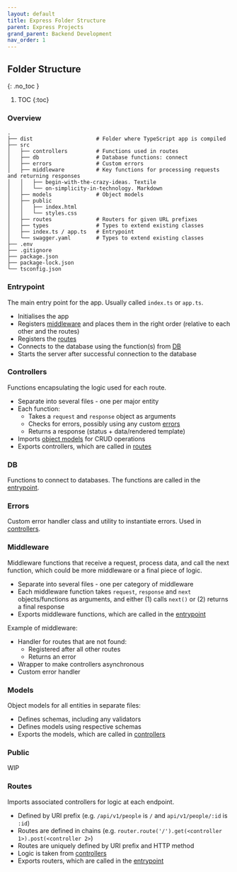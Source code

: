 ```yaml
---
layout: default
title: Express Folder Structure
parent: Express Projects
grand_parent: Backend Development
nav_order: 1
---
```


## Folder Structure
{: .no_toc }

1. TOC
{:toc}

### Overview

```
.
├── dist                    # Folder where TypeScript app is compiled
├── src
│   ├── controllers         # Functions used in routes
│   ├── db                  # Database functions: connect
│   ├── errors              # Custom errors
│   ├── middleware          # Key functions for processing requests and returning responses
│   │   ├── begin-with-the-crazy-ideas. Textile
│   │   └── on-simplicity-in-technology. Markdown
│   ├── models              # Object models
│   ├── public
│   │   ├── index.html
│   │   └── styles.css
│   ├── routes              # Routers for given URL prefixes
│   ├── types               # Types to extend existing classes
│   ├── index.ts / app.ts   # Entrypoint
│   └── swagger.yaml        # Types to extend existing classes
├── .env
├── .gitignore
├── package.json
├── package-lock.json
└── tsconfig.json
```

### Entrypoint
The main entry point for the app. Usually called `index.ts` or `app.ts`.

- Initialises the app
- Registers [middleware](#middleware) and places them in the right order (relative to each other and the routes)
- Registers the [routes](#routes)
- Connects to the database using the function(s) from [DB](#db)
- Starts the server after successful connection to the database

### Controllers
Functions encapsulating the logic used for each route.

- Separate into several files - one per major entity
- Each function:
  - Takes a `request` and `response` object as arguments
  - Checks for errors, possibly using any custom [errors](#errors)
  - Returns a response (status + data/rendered template)
- Imports [object models](#models) for CRUD operations
- Exports controllers, which are called in [routes](#routes)

### DB
Functions to connect to databases. The functions are called in the [entrypoint](#entrypoint).

### Errors
Custom error handler class and utility to instantiate errors. Used in [controllers](#controllers).

### Middleware
Middleware functions that receive a request, process data, and call the next function, which could be more middleware or a final piece of logic.

- Separate into several files - one per category of middleware
- Each middleware function takes `request`, `response` and `next` objects/functions as arguments, and either (1) calls `next()` or (2) returns a final response
- Exports middleware functions, which are called in the [entrypoint](#entrypoint)

Example of middleware:

- Handler for routes that are not found:
  - Registered after all other routes
  - Returns an error
- Wrapper to make controllers asynchronous
- Custom error handler

### Models
Object models for all entities in separate files:

- Defines schemas, including any validators
- Defines models using respective schemas
- Exports the models, which are called in [controllers](#controllers)

### Public
WIP

### Routes
Imports associated controllers for logic at each endpoint.

- Defined by URI prefix (e.g. `/api/v1/people` is `/` and `api/v1/people/:id` is `:id`)
- Routes are defined in chains (e.g. `router.route('/').get(<controller 1>).post(<controller 2>`)
- Routes are uniquely defined by URI prefix and HTTP method
- Logic is taken from [controllers](#controllers)
- Exports routers, which are called in the [entrypoint](#entrypoint)